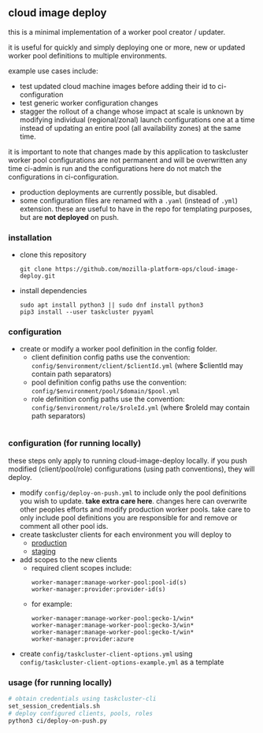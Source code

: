 ## cloud image deploy

this is a minimal implementation of a worker pool creator / updater.

it is useful for quickly and simply deploying one or more, new or updated worker pool definitions to multiple environments.

example use cases include:
* test updated cloud machine images before adding their id to ci-configuration
* test generic worker configuration changes
* stagger the rollout of a change whose impact at scale is unknown by modifying individual (regional/zonal) launch configurations one at a time instead of updating an entire pool (all availability zones) at the same time.

it is important to note that changes made by this application to taskcluster worker pool configurations are not permanent and will be overwritten any time ci-admin is run and the configurations here do not match the configurations in ci-configuration.

* production deployments are currently possible, but disabled.
* some configuration files are renamed with a `.yaml` (instead of `.yml`) extension. these are useful to have in the repo for templating purposes, but are **not deployed** on push.

### installation

* clone this repository
  ```
  git clone https://github.com/mozilla-platform-ops/cloud-image-deploy.git
  ```
* install dependencies
  ```
  sudo apt install python3 || sudo dnf install python3
  pip3 install --user taskcluster pyyaml
  ```

### configuration

* create or modify a worker pool definition in the config folder.
  * client definition config paths use the convention: `config/$environment/client/$clientId.yml` (where $clientId may contain path separators)
  * pool definition config paths use the convention: `config/$environment/pool/$domain/$pool.yml`
  * role definition config paths use the convention: `config/$environment/role/$roleId.yml` (where $roleId may contain path separators)
  ```

### configuration (for running locally)
these steps only apply to running cloud-image-deploy locally. if you push modified (client/pool/role) configurations (using path conventions), they will deploy.

* modify `config/deploy-on-push.yml` to include only the pool definitions you wish to update. **take extra care here**. changes here can overwrite other peoples efforts and modify production worker pools. take care to only include pool definitions you are responsible for and remove or comment all other pool ids.
* create taskcluster clients for each environment you will deploy to
  * [production](https://firefox-ci-tc.services.mozilla.com/auth/clients)
  * [staging](https://stage.taskcluster.nonprod.cloudops.mozgcp.net/auth/clients)
* add scopes to the new clients
  * required client scopes include:
      ```
      worker-manager:manage-worker-pool:pool-id(s)
      worker-manager:provider:provider-id(s)
      ```
  * for example:
      ```
      worker-manager:manage-worker-pool:gecko-1/win*
      worker-manager:manage-worker-pool:gecko-3/win*
      worker-manager:manage-worker-pool:gecko-t/win*
      worker-manager:provider:azure
      ```
* create `config/taskcluster-client-options.yml` using `config/taskcluster-client-options-example.yml` as a template

### usage (for running locally)
```bash
# obtain credentials using taskcluster-cli
set_session_credentials.sh
# deploy configured clients, pools, roles
python3 ci/deploy-on-push.py
```
